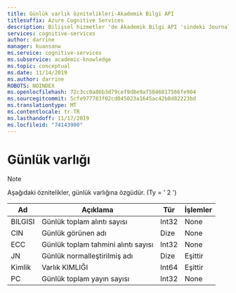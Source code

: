```yaml
---
title: Günlük varlık öznitelikleri-Akademik Bilgi API
titlesuffix: Azure Cognitive Services
description: Bilişsel hizmetler 'de Akademik Bilgi API 'sindeki Journal varlığıyla kullanabileceğiniz öznitelikleri öğrenin.
services: cognitive-services
author: darrine
manager: kuansanw
ms.service: cognitive-services
ms.subservice: academic-knowledge
ms.topic: conceptual
ms.date: 11/14/2019
ms.author: darrine
ROBOTS: NOINDEX
ms.openlocfilehash: 72c3cc0a86b3d79cef9d8e9af5846817566fe904
ms.sourcegitcommit: 5cfe977783f02cd045023a1645ac42b8d82223bd
ms.translationtype: MT
ms.contentlocale: tr-TR
ms.lasthandoff: 11/17/2019
ms.locfileid: "74143900"
---
```

# <a name="journal-entity"></a>Günlük varlığı

> [!NOTE]
> Aşağıdaki öznitelikler, günlük varlığına özgüdür. (Ty = ' 2 ')

Ad | Açıklama | Tür | İşlemler
--- | --- | --- | ---
BILGISI      |Günlük toplam alıntı sayısı           |Int32      |None  
CIN     |Günlük görünen adı               |Dize     |None
ECC     |Günlük toplam tahmini alıntı sayısı |Int32      |None
JN      |Günlük normalleştirilmiş adı                    |Dize     |Eşittir
Kimlik      |Varlık KIMLIĞI                              |Int64      |Eşittir
PC    |Günlük toplam yayın sayısı | Int32 | None
